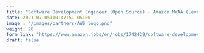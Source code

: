 ```yaml
---
title: "Software Development Engineer (Open Source) - Amazon MWAA (Level 5)"
date: 2021-07-05T10:47:51-05:00
image : "/images/partners/AWS_logo.png"
weight: 28
form_link: "https://www.amazon.jobs/en/jobs/1742429/software-development-engineer-open-source-amazon-mwaa-amazon-mwaa"
draft: false
---
```


